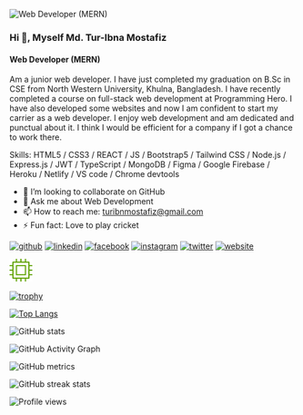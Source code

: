 ![Web Developer (MERN)](https://media-exp2.licdn.com/dms/image/C4D16AQEiqqnhMguvow/profile-displaybackgroundimage-shrink_200_800/0/1654689129841?e=1661385600&v=beta&t=ncgBw94UTtD9vTjcs0RCkCQ7JfS68mB__pDjDfQPBcE)
### Hi 👋, Myself Md. Tur-Ibna Mostafiz
#### Web Developer (MERN)

Am a junior web developer. I have just completed my graduation on B.Sc in CSE from North Western University, Khulna, Bangladesh. I have recently completed a course on full-stack web development at Programming Hero. I have also developed some websites and now I am confident to start my carrier as a web developer. I enjoy web development and am dedicated and punctual about it. I think I would be efficient for a company if I got a chance to work there.

Skills: HTML5 / CSS3 / REACT / JS / Bootstrap5 / Tailwind CSS / Node.js / Express.js / JWT / TypeScript / MongoDB / Figma / Google Firebase / Heroku / Netlify / VS code / Chrome devtools

- 👯 I’m looking to collaborate on GitHub 
- 💬 Ask me about Web Development 
- 📫 How to reach me: turibnmostafiz@gmail.com 
- ⚡ Fun fact: Love to play cricket 


[<img src='https://cdn.jsdelivr.net/npm/simple-icons@3.0.1/icons/github.svg' alt='github' height='40'>](https://github.com/Md-Tur)  [<img src='https://cdn.jsdelivr.net/npm/simple-icons@3.0.1/icons/linkedin.svg' alt='linkedin' height='40'>](https://www.linkedin.com/in/mdtur/)  [<img src='https://cdn.jsdelivr.net/npm/simple-icons@3.0.1/icons/facebook.svg' alt='facebook' height='40'>](https://www.facebook.com/Md.Tur.Ibna.Mostafiz)  [<img src='https://cdn.jsdelivr.net/npm/simple-icons@3.0.1/icons/instagram.svg' alt='instagram' height='40'>](https://www.instagram.com/md_tur_ibn_mostafiz/)  [<img src='https://cdn.jsdelivr.net/npm/simple-icons@3.0.1/icons/twitter.svg' alt='twitter' height='40'>](https://twitter.com/IbnTur)  [<img src='https://cdn.jsdelivr.net/npm/simple-icons@3.0.1/icons/icloud.svg' alt='website' height='40'>](https://md-tur.github.io/my-professional-portfolio/)  

<a href='https://docs.github.com/en/developers'><img src='https://raw.githubusercontent.com/acervenky/animated-github-badges/master/assets/devbadge.gif' width='40' height='40'></a> 

[![trophy](https://github-profile-trophy.vercel.app/?username=Md-Tur)](https://github.com/ryo-ma/github-profile-trophy)

[![Top Langs](https://github-readme-stats.vercel.app/api/top-langs/?username=Md-Tur)](https://github.com/anuraghazra/github-readme-stats)

![GitHub stats](https://github-readme-stats.vercel.app/api?username=Md-Tur&show_icons=true&count_private=true)  

![GitHub Activity Graph](https://activity-graph.herokuapp.com/graph?username=Md-Tur)  

![GitHub metrics](https://metrics.lecoq.io/Md-Tur)  

![GitHub streak stats](https://github-readme-streak-stats.herokuapp.com/?user=Md-Tur)  

![Profile views](https://gpvc.arturio.dev/Md-Tur)  
